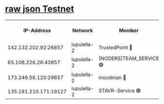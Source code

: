 [raw json Testnet](https://rpc-check.jaclalt.stavr.tech/jaclalt/rpc-jaclalt-result.json)
=

<table><tr><th>IP-Address</th><th>Network</th><th>Moniker</th><th>Latest Block Height</th><th>Earliest Block Height</th><th>Catching Up</th><th>Tx Index</th><th>Voting Power</th><th>Scan Time</th></tr><tr><td>142.132.202.92:26857</td><td>lupulella-2</td><td>TrustedPoint 🔴</td><td>6999348</td><td>6282001</td><td>False</td><td>off</td><td>400065</td><td>2024-03-07T18:11:07.788795191UTC</td></tr><tr><td>65.108.226.26:43657</td><td>lupulella-2</td><td>[NODERS]TEAM_SERVICE 🟢</td><td>6999348</td><td>6282001</td><td>False</td><td>on</td><td>0</td><td>2024-03-07T18:11:10.166771222UTC</td></tr><tr><td>173.249.56.120:29657</td><td>lupulella-2</td><td>moodman 🔴</td><td>6999348</td><td>6899348</td><td>False</td><td>off</td><td>1075134</td><td>2024-03-07T18:11:07.553643652UTC</td></tr><tr><td>135.181.210.171:19127</td><td>lupulella-2</td><td>STAVR-Service 🟢</td><td>6999346</td><td>6997001</td><td>False</td><td>on</td><td>0</td><td>2024-03-07T18:10:58.995166118UTC</td></tr></table>
